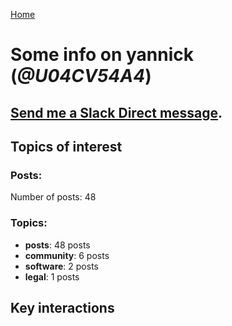 [Home](https://kelu124.github.io/echommunity/)

# Some info on __yannick__ (_@U04CV54A4_)


## [Send me a Slack Direct message](https://echopen.slack.com/messages/@yannick/).

## Topics of interest

### Posts: 

Number of posts: 48

### Topics:

* __posts__: 48 posts
* __community__: 6 posts
* __software__: 2 posts
* __legal__: 1 posts

## Key interactions 

